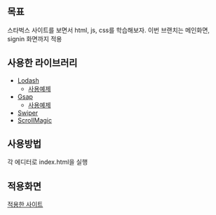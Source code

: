 ## 목표
스타벅스 사이트를 보면서 html, js, css를 학습해보자. 
이번 브랜치는 메인화면, signin 화면까지 적용


## 사용한 라이브러리
- [Lodash](https://lodash.com/)
    - [사용예제](https://www.notion.so/Lodash-719e13eda365458b8a76c6174365dace)
- [Gsap](https://greensock.com/gsap/)
    - [사용예제](https://www.notion.so/Gsap-b4c2598a98154c38bd33eb7085dfb955)
- [Swiper](https://swiperjs.com/)
- [ScrollMagic](https://scrollmagic.io/)


## 사용방법
각 에디터로 index.html을 실행


## 적용화면
[적용한 사이트](https://cranky-pike-512f55.netlify.app/)
